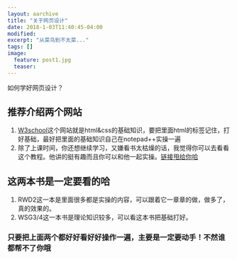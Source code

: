 ```yaml
---
layout: aarchive
title: "关于网页设计"
date: 2018-1-03T11:40:45-04:00
modified:
excerpt: "从菜鸟到不太菜..."
tags: []
image: 
  feature: post1.jpg
  teaser: 
---
```

如何学好网页设计？
## 推荐介绍两个网站
1. [W3school](http://www.w3school.com.cn/)这个网站就是html&css的基础知识，要把里面html的标签记住，打好基础，最好把里面的基础知识自己在notepad++实操一遍
2. 除了上课时间，你还想继续学习，又嫌看书太枯燥的话，我觉得你可以去看看这个教程。他讲的挺有趣而且你可以和他一起实操。[链接甩给你哈](http://www.bilibili.com/video/av9468753/index_3.html)
## 这两本书是一定要看的哈
1. RWD2这一本是里面很多都是实操的内容，可以跟着它一章章的做，做多了，真的效果的。
2. WSG3/4这一本书是理论知识较多，可以看这本书把基础打好。
### 只要把上面两个都好好看好好操作一遍，主要是一定要动手！不然谁都帮不了你哦


